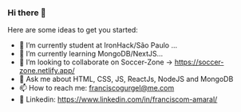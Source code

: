 ### Hi there 👋


Here are some ideas to get you started:

- 🔭 I’m currently student at IronHack/São Paulo ...
- 🌱 I’m currently learning  MongoDB/NextJS...
- 👯 I’m looking to collaborate on Soccer-Zone -> https://soccer-zone.netlify.app/
- 💬 Ask me about  HTML, CSS, JS, ReactJs, NodeJS and MongoDB 
- 📫 How to reach me: franciscogurgel@me.com
- 💼 Linkedin: https://www.linkedin.com/in/franciscom-amaral/
